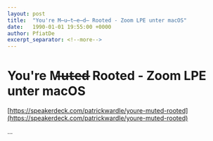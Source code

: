 ```yaml
---
layout: post
title:  "You're M̶u̶t̶e̶d̶ Rooted - Zoom LPE unter macOS"
date:   1990-01-01 19:55:00 +0000
author: PfiatDe
excerpt_separator: <!--more-->
---
```


# You're M̶u̶t̶e̶d̶ Rooted - Zoom LPE unter macOS
[https://speakerdeck.com/patrickwardle/youre-muted-rooted](https://speakerdeck.com/patrickwardle/youre-muted-rooted)

...
<!--more-->
